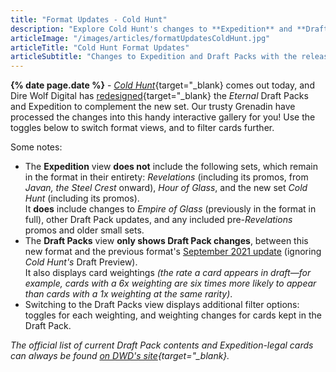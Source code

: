 ```yaml
---
title: "Format Updates - Cold Hunt"
description: "Explore Cold Hunt's changes to **Expedition** and **Draft Packs** in this **interactive gallery**."
articleImage: "/images/articles/formatUpdatesColdHunt.jpg"
articleTitle: "Cold Hunt Format Updates"
articleSubtitle: "Changes to Expedition and Draft Packs with the release of Eternal's newest set"
---
```

**{% date page.date %}** - [*Cold Hunt*][CH]{target="_blank} comes out today, and Dire Wolf Digital has [redesigned][Card List]{target="_blank} the *Eternal* Draft Packs and Expedition to complement the new set. Our trusty Grenadin have processed the changes into this handy interactive gallery for you! Use the toggles below to switch format views, and to filter cards further.

 [CH]: https://direwolfdigital.com/news/eternal-cold-hunt/
 [Card List]: https://www.direwolfdigital.com/news/draft-packs-card-list/

Some notes:

* The **Expedition** view **does not** include the following sets, which remain in the format in their entirety: *Revelations* (including its promos, from *Javan, the Steel Crest* onward), *Hour of Glass*, and the new set *Cold Hunt* (including its promos).  
It **does** include changes to *Empire of Glass* (previously in the format in full), other Draft Pack updates, and any included pre-*Revelations* promos and older small sets.
* The **Draft Packs** view **only shows Draft Pack changes**, between this new format and the previous format's [September 2021 update][] (ignoring *Cold Hunt's* Draft Preview).  
It also displays card weightings *(the rate a card appears in draft&mdash;for example, cards with a 6x weighting are six times more likely to appear than cards with a 1x weighting at the same rarity)*.
* Switching to the Draft Packs view displays additional filter options: toggles for each weighting, and weighting changes for cards kept in the Draft Pack.

 [September 2021 update]: /articles/formatUpdatesSeptember2021/

*The official list of current Draft Pack contents and Expedition-legal cards can always be found [on DWD's site][Card List]{target="_blank}.*
